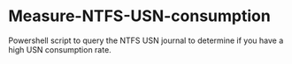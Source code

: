 # Measure-NTFS-USN-consumption
Powershell script to query the NTFS USN journal to determine if you have a high USN consumption rate.
